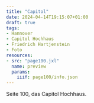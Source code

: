 ```yaml
---
title: "Capitol"
date: 2024-04-14T19:15:07+01:00
draft: true
tags:
- Hannover
- Capitol Hochhaus
- Friedrich Hartjenstein
- Foto
resources:
- src: "page100.jxl"
  name: preview
  params:
    iiif: page100/info.json
---
```


Seite 100, das Capitol Hochhaus.
